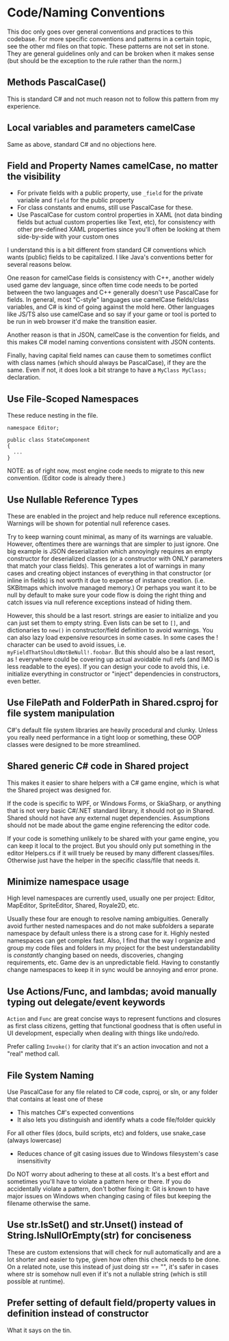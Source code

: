 # Code/Naming Conventions

This doc only goes over general conventions and practices to this codebase. For more specific conventions and patterns in a certain topic, see the other md files on that topic.
These patterns are not set in stone. They are general guidelines only and can be broken when it makes sense (but should be the exception to the rule rather than the norm.)

## Methods PascalCase()

This is standard C# and not much reason not to follow this pattern from my experience.

## Local variables and parameters camelCase

Same as above, standard C# and no objections here.

## Field and Property Names camelCase, no matter the visibility

- For private fields with a public property, use `_field` for the private variable and `field` for the public property
- For class constants and enums, still use PascalCase for these.
- Use PascalCase for custom control properties in XAML (not data binding fields but actual custom properties like Text, etc), for consistency with other pre-defined XAML properties since you'll often be looking at them side-by-side with your custom ones

I understand this is a bit different from standard C# conventions which wants (public) fields to be capitalized. I like Java's conventions better for several reasons below.

One reason for camelCase fields is consistency with C++, another widely used game dev language, since often time code needs to be ported between the two languages and C++ generally doesn't use PascalCase for fields. In general, most "C-style" languages use camelCase fields/class variables, and C# is kind of going against the mold here. Other languages like JS/TS also use camelCase and so say if your game or tool is ported to be run in web browser it'd make the transition easier.

Another reason is that in JSON, camelCase is the convention for fields, and this makes C# model naming conventions consistent with JSON contents.

Finally, having capital field names can cause them to sometimes conflict with class names (which should always be PascalCase), if they are the same. Even if not, it does look a bit strange to have a `MyClass MyClass;` declaration.

## Use File-Scoped Namespaces

These reduce nesting in the file.

```
namespace Editor;

public class StateComponent
{
  ...
}
```

NOTE: as of right now, most engine code needs to migrate to this new convention. (Editor code is already there.)

## Use Nullable Reference Types

These are enabled in the project and help reduce null reference exceptions. Warnings will be shown for potential null reference cases.

Try to keep warning count minimal, as many of its warnings are valuable. However, oftentimes there are warnings that are simpler to just ignore. One big example is JSON deserialization which annoyingly requires an empty constructor for deserialized classes (or a constructor with ONLY parameters that match your class fields). This generates a lot of warnings in many cases and creating object instances of everything in that constructor (or inline in fields) is not worth it due to expense of instance creation. (i.e. SKBitmaps which involve managed memory.) Or perhaps you want it to be null by default to make sure your code flow is doing the right thing and catch issues via null reference exceptions instead of hiding them.

However, this should be a last resort. strings are easier to initialize and you can just set them to empty string. Even lists can be set to `[]`, and dictionaries to `new()` in constructor/field definition to avoid warnings. You can also lazy load expensive resources in some cases. In some cases the ! character can be used to avoid issues, i.e. `myFieldThatShouldNotBeNull!.foobar`. But this should also be a last resort, as ! everywhere could be covering up actual avoidable null refs (and IMO is less readable to the eyes). If you can design your code to avoid this, i.e. initialize everything in constructor or "inject" dependencies in constructors, even better.

## Use FilePath and FolderPath in Shared.csproj for file system manipulation

C#'s default file system libraries are heavily procedural and clunky. Unless you really need performance in a tight loop or something, these OOP classes were designed to be more streamlined.

## Shared generic C# code in Shared project

This makes it easier to share helpers with a C# game engine, which is what the Shared project was designed for.

If the code is specific to WPF, or Windows Forms, or SkiaSharp, or anything that is not very basic C#/.NET standard library, it should not go in Shared. Shared should not have any external nuget dependencies. Assumptions should not be made about the game engine referencing the editor code.

If your code is something unlikely to be shared with your game engine, you can keep it local to the project. But you should only put something in the editor Helpers.cs if it will truely be reused by many different classes/files. Otherwise just have the helper in the specific class/file that needs it.

## Minimize namespace usage

High level namespaces are currently used, usually one per project: Editor, MapEditor, SpriteEditor, Shared, Royale2D, etc.

Usually these four are enough to resolve naming ambiguities. Generally avoid further nested namespaces and do not make subfolders a separate namespace by default unless there is a strong case for it. Highly nested namespaces can get complex fast. Also, I find that the way I organize and group my code files and folders in my project for the best understandability is *constantly* changing based on needs, discoveries, changing requirements, etc. Game dev is an unpredictable field. Having to constantly change namespaces to keep it in sync would be annoying and error prone.

## Use Actions/Func, and lambdas; avoid manually typing out delegate/event keywords

`Action` and `Func` are great concise ways to represent functions and closures as first class citizens, getting that functional goodness that is often useful in UI development, especially when dealing with things like undo/redo.

Prefer calling `Invoke()` for clarity that it's an action invocation and not a "real" method call.

## File System Naming

Use PascalCase for any file related to C# code, csproj, or sln, or any folder that contains at least one of these
  - This matches C#'s expected conventions
  - It also lets you distinguish and identify whats a code file/folder quickly

For all other files (docs, build scripts, etc) and folders, use snake_case (always lowercase)
  - Reduces chance of git casing issues due to Windows filesystem's case insensitivity

Do NOT worry about adhering to these at all costs. It's a best effort and sometimes you'll have to violate a pattern here or there. If you do accidentally violate a pattern, don't bother fixing it: Git is known to have major issues on Windows when changing casing of files but keeping the filename otherwise the same.

## Use str.IsSet() and str.Unset() instead of String.IsNullOrEmpty(str) for conciseness

These are custom extensions that will check for null automatically and are a lot shorter and easier to type, given how often this check needs to be done. On a related note, use this instead of just doing str == "", it's safer in cases where str is somehow null even if it's not a nullable string (which is still possible at runtime).

## Prefer setting of default field/property values in definition instead of constructor

What it says on the tin.
